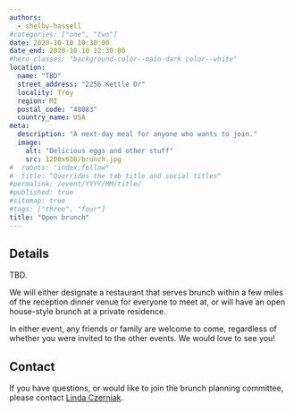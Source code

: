 ```yaml
---
authors:
  - shelby-hassell
#categories: ["one", "two"]
date: 2020-10-10 10:30:00
date_end: 2020-10-10 12:30:00
#hero_classes: "background-color--main-dark color--white"
location:
  name: "TBD"
  street_address: "2256 Kettle Dr"
  locality: Troy
  region: MI
  postal_code: "48083"
  country_name: USA
meta:
  description: "A next-day meal for anyone who wants to join."
  image:
    alt: "Delicious eggs and other stuff"
    src: 1200x630/brunch.jpg
#  robots: "index,follow"
#  title: "Overrides the tab title and social titles"
#permalink: /event/YYYY/MM/title/
#published: true
#sitemap: true
#tags: ["three", "four"]
title: "Open brunch"
---
```


## Details

TBD.

We will either designate a restaurant that serves brunch within a few miles of the reception dinner venue for everyone to
meet at, or will have an open house-style brunch at a private residence.

In either event, any friends or family are welcome to come, regardless of whether you were invited to the other events. We
would love to see you!

## Contact

If you have questions, or would like to join the brunch planning committee, please contact
[Linda Czerniak](mailto:linda.czerniak@gmail.com).

